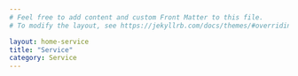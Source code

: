 ```yaml
---
# Feel free to add content and custom Front Matter to this file.
# To modify the layout, see https://jekyllrb.com/docs/themes/#overriding-theme-defaults

layout: home-service
title: "Service"
category: Service
---
```

